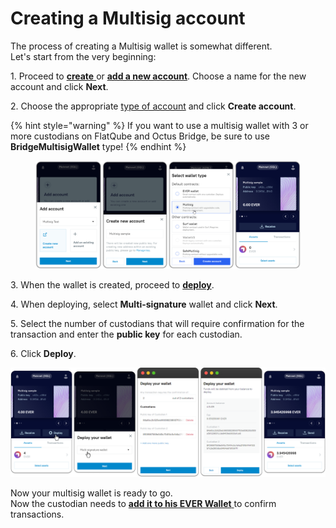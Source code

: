 # Creating a Multisig account

The process of creating a Multisig wallet is somewhat different. \
Let's start from the very beginning:

1\. Proceed to [**create** ](../getting-started/install-and-singing-in/creating-a-new-wallet.md)or [**add a new account**](../seed-phrase-keys-and-accounts/account-management/). Choose a name for the new account and click **Next**.

2\. Choose the appropriate [type of account](../getting-started/install-and-singing-in/types-of-account.md) and click **Create account**.

{% hint style="warning" %}
If you want to use a multisig wallet with 3 or more custodians on FlatQube and Octus Bridge, be sure to use **BridgeMultisigWallet** type!
{% endhint %}

<figure><img src="../.gitbook/assets/image (2) (3).png" alt=""><figcaption></figcaption></figure>

3\. When the wallet is created, proceed to [**deploy**](../getting-started/install-and-singing-in/deploy/).&#x20;

4\. When deploying, select **Multi-signature** wallet and click **Next**.&#x20;

5\. Select the number of custodians that will require confirmation for the transaction and enter the **public key** for each custodian.&#x20;

6\. Click **Deploy**.

![](<../.gitbook/assets/image (4).png>)

Now your multisig wallet is ready to go. \
Now the custodian needs to [**add it to his EVER Wallet** ](add-a-multisig-account.md)to confirm transactions.

